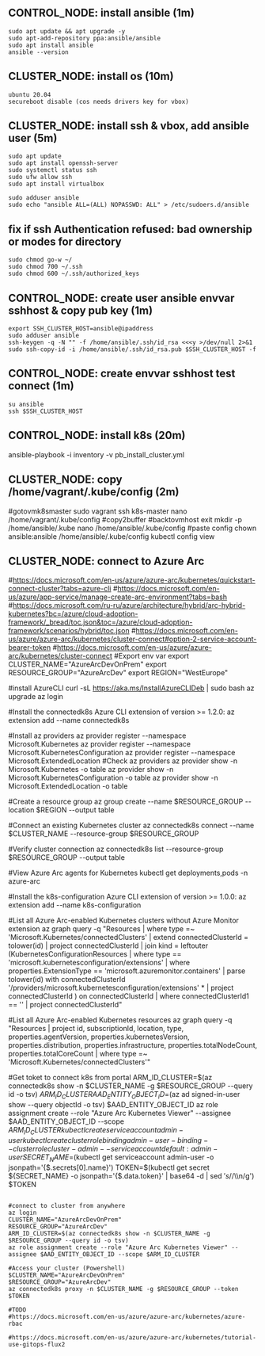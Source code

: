 ## CONTROL_NODE: install ansible (1m)
```
sudo apt update && apt upgrade -y
sudo apt-add-repository ppa:ansible/ansible
sudo apt install ansible
ansible --version
```
## CLUSTER_NODE: install os (10m)
```
ubuntu 20.04
secureboot disable (cos needs drivers key for vbox)
```
## CLUSTER_NODE: install ssh & vbox, add ansible user (5m)
```
sudo apt update
sudo apt install openssh-server
sudo systemctl status ssh
sudo ufw allow ssh
sudo apt install virtualbox

sudo adduser ansible
sudo echo "ansible ALL=(ALL) NOPASSWD: ALL" > /etc/sudoers.d/ansible
```
## fix if ssh Authentication refused: bad ownership or modes for directory
```
sudo chmod go-w ~/
sudo chmod 700 ~/.ssh
sudo chmod 600 ~/.ssh/authorized_keys
```
## CONTROL_NODE: create user ansible envvar sshhost & copy pub key (1m)
```
export SSH_CLUSTER_HOST=ansible@ipaddress
sudo adduser ansible
ssh-keygen -q -N "" -f /home/ansible/.ssh/id_rsa <<<y >/dev/null 2>&1  
sudo ssh-copy-id -i /home/ansible/.ssh/id_rsa.pub $SSH_CLUSTER_HOST -f
```
## CONTROL_NODE: create envvar sshhost test connect (1m)
```
su ansible
ssh $SSH_CLUSTER_HOST
```
## CONTROL_NODE: install k8s (20m)
ansible-playbook -i inventory -v pb_install_cluster.yml

## CLUSTER_NODE: copy /home/vagrant/.kube/config (2m)
#gotovmk8smaster
sudo vagrant ssh k8s-master 
nano /home/vagrant/.kube/config #copy2buffer
#backtovmhost
exit 
mkdir -p /home/ansible/.kube
nano /home/ansible/.kube/config #paste config
chown ansible:ansible /home/ansible/.kube/config
kubectl config view
## CLUSTER_NODE: connect to Azure Arc

#https://docs.microsoft.com/en-us/azure/azure-arc/kubernetes/quickstart-connect-cluster?tabs=azure-cli
#https://docs.microsoft.com/en-us/azure/app-service/manage-create-arc-environment?tabs=bash
#https://docs.microsoft.com/ru-ru/azure/architecture/hybrid/arc-hybrid-kubernetes?bc=/azure/cloud-adoption-framework/_bread/toc.json&toc=/azure/cloud-adoption-framework/scenarios/hybrid/toc.json
#https://docs.microsoft.com/en-us/azure/azure-arc/kubernetes/cluster-connect#option-2-service-account-bearer-token
#https://docs.microsoft.com/en-us/azure/azure-arc/kubernetes/cluster-connect
#Export env var
export CLUSTER_NAME="AzureArcDevOnPrem"
export RESOURCE_GROUP="AzureArcDev"
export REGION="WestEurope"

#install AzureCLI
curl -sL https://aka.ms/InstallAzureCLIDeb | sudo bash
az upgrade
az login

#Install the connectedk8s Azure CLI extension of version >= 1.2.0:
az extension add --name connectedk8s

#Install az providers
az provider register --namespace Microsoft.Kubernetes
az provider register --namespace Microsoft.KubernetesConfiguration
az provider register --namespace Microsoft.ExtendedLocation
#Check az providers
az provider show -n Microsoft.Kubernetes -o table
az provider show -n Microsoft.KubernetesConfiguration -o table
az provider show -n Microsoft.ExtendedLocation -o table

#Create a resource group
az group create --name $RESOURCE_GROUP --location $REGION --output table

#Connect an existing Kubernetes cluster
az connectedk8s connect --name $CLUSTER_NAME --resource-group $RESOURCE_GROUP

#Verify cluster connection
az connectedk8s list --resource-group $RESOURCE_GROUP --output table

#View Azure Arc agents for Kubernetes
kubectl get deployments,pods -n azure-arc

#Install the k8s-configuration Azure CLI extension of version >= 1.0.0:
az extension add --name k8s-configuration

#List all Azure Arc-enabled Kubernetes clusters without Azure Monitor extension
az graph query -q "Resources | where type =~ 'Microsoft.Kubernetes/connectedClusters' | extend connectedClusterId = tolower(id) | project connectedClusterId | join kind = leftouter (KubernetesConfigurationResources | where type == 'microsoft.kubernetesconfiguration/extensions' | where properties.ExtensionType == 'microsoft.azuremonitor.containers' | parse tolower(id) with connectedClusterId '/providers/microsoft.kubernetesconfiguration/extensions' * | project connectedClusterId ) on connectedClusterId | where connectedClusterId1 == '' | project connectedClusterId"

#List all Azure Arc-enabled Kubernetes resources
az graph query -q "Resources | project id, subscriptionId, location, type, properties.agentVersion, properties.kubernetesVersion, properties.distribution, properties.infrastructure, properties.totalNodeCount, properties.totalCoreCount | where type =~ 'Microsoft.Kubernetes/connectedClusters'"

#Get toket to connect k8s from portal
ARM_ID_CLUSTER=$(az connectedk8s show -n $CLUSTER_NAME -g $RESOURCE_GROUP --query id -o tsv)
$ARM_ID_CLUSTER
AAD_ENTITY_OBJECT_ID=$(az ad signed-in-user show --query objectId -o tsv)
$AAD_ENTITY_OBJECT_ID
az role assignment create --role "Azure Arc Kubernetes Viewer" --assignee $AAD_ENTITY_OBJECT_ID --scope $ARM_ID_CLUSTER
kubectl create serviceaccount admin-user
kubectl create clusterrolebinding admin-user-binding --clusterrole cluster-admin --serviceaccount default:admin-user
SECRET_NAME=$(kubectl get serviceaccount admin-user -o jsonpath='{$.secrets[0].name}')
TOKEN=$(kubectl get secret ${SECRET_NAME} -o jsonpath='{$.data.token}' | base64 -d | sed $'s/$/\\\n/g')
$TOKEN
```

#connect to cluster from anywhere 
az login
CLUSTER_NAME="AzureArcDevOnPrem"
RESOURCE_GROUP="AzureArcDev"
ARM_ID_CLUSTER=$(az connectedk8s show -n $CLUSTER_NAME -g $RESOURCE_GROUP --query id -o tsv)
az role assignment create --role "Azure Arc Kubernetes Viewer" --assignee $AAD_ENTITY_OBJECT_ID --scope $ARM_ID_CLUSTER

#Access your cluster (Powershell)
$CLUSTER_NAME="AzureArcDevOnPrem"
$RESOURCE_GROUP="AzureArcDev"
az connectedk8s proxy -n $CLUSTER_NAME -g $RESOURCE_GROUP --token $TOKEN

#TODO
#https://docs.microsoft.com/en-us/azure/azure-arc/kubernetes/azure-rbac

#https://docs.microsoft.com/en-us/azure/azure-arc/kubernetes/tutorial-use-gitops-flux2